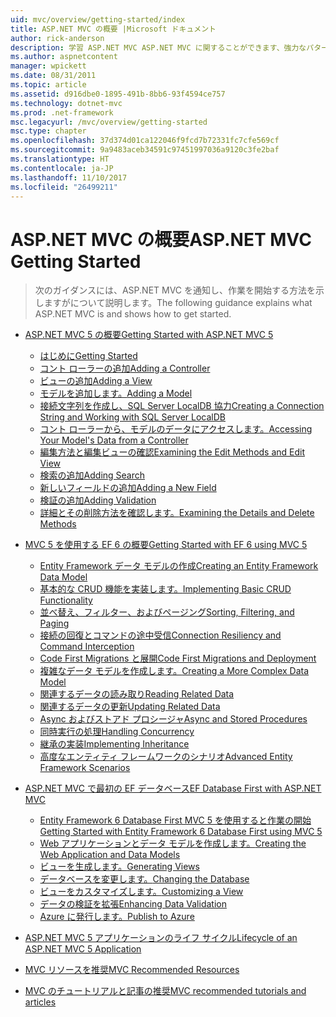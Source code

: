 ```yaml
---
uid: mvc/overview/getting-started/index
title: ASP.NET MVC の概要 |Microsoft ドキュメント
author: rick-anderson
description: 学習 ASP.NET MVC ASP.NET MVC に関することができます、強力なパターン ベースの問題とその g を明確に分離できるようにする動的な web サイトを構築しています.
ms.author: aspnetcontent
manager: wpickett
ms.date: 08/31/2011
ms.topic: article
ms.assetid: d916dbe0-1895-491b-8bb6-93f4594ce757
ms.technology: dotnet-mvc
ms.prod: .net-framework
msc.legacyurl: /mvc/overview/getting-started
msc.type: chapter
ms.openlocfilehash: 37d374d01ca122046f9fcd7b72331fc7cfe569cf
ms.sourcegitcommit: 9a9483aceb34591c97451997036a9120c3fe2baf
ms.translationtype: HT
ms.contentlocale: ja-JP
ms.lasthandoff: 11/10/2017
ms.locfileid: "26499211"
---
```

<a name="aspnet-mvc-getting-started"></a><span data-ttu-id="0cf3f-103">ASP.NET MVC の概要</span><span class="sxs-lookup"><span data-stu-id="0cf3f-103">ASP.NET MVC Getting Started</span></span>
====================
> <span data-ttu-id="0cf3f-104">次のガイダンスには、ASP.NET MVC を通知し、作業を開始する方法を示しますがについて説明します。</span><span class="sxs-lookup"><span data-stu-id="0cf3f-104">The following guidance explains what ASP.NET MVC is and shows how to get started.</span></span>


- [<span data-ttu-id="0cf3f-105">ASP.NET MVC 5 の概要</span><span class="sxs-lookup"><span data-stu-id="0cf3f-105">Getting Started with ASP.NET MVC 5</span></span>](introduction/index.md)

    - [<span data-ttu-id="0cf3f-106">はじめに</span><span class="sxs-lookup"><span data-stu-id="0cf3f-106">Getting Started</span></span>](introduction/getting-started.md)
    - [<span data-ttu-id="0cf3f-107">コント ローラーの追加</span><span class="sxs-lookup"><span data-stu-id="0cf3f-107">Adding a Controller</span></span>](introduction/adding-a-controller.md)
    - [<span data-ttu-id="0cf3f-108">ビューの追加</span><span class="sxs-lookup"><span data-stu-id="0cf3f-108">Adding a View</span></span>](introduction/adding-a-view.md)
    - [<span data-ttu-id="0cf3f-109">モデルを追加します。</span><span class="sxs-lookup"><span data-stu-id="0cf3f-109">Adding a Model</span></span>](introduction/adding-a-model.md)
    - [<span data-ttu-id="0cf3f-110">接続文字列を作成し、SQL Server LocalDB 協力</span><span class="sxs-lookup"><span data-stu-id="0cf3f-110">Creating a Connection String and Working with SQL Server LocalDB</span></span>](introduction/creating-a-connection-string.md)
    - [<span data-ttu-id="0cf3f-111">コント ローラーから、モデルのデータにアクセスします。</span><span class="sxs-lookup"><span data-stu-id="0cf3f-111">Accessing Your Model's Data from a Controller</span></span>](introduction/accessing-your-models-data-from-a-controller.md)
    - [<span data-ttu-id="0cf3f-112">編集方法と編集ビューの確認</span><span class="sxs-lookup"><span data-stu-id="0cf3f-112">Examining the Edit Methods and Edit View</span></span>](introduction/examining-the-edit-methods-and-edit-view.md)
    - [<span data-ttu-id="0cf3f-113">検索の追加</span><span class="sxs-lookup"><span data-stu-id="0cf3f-113">Adding Search</span></span>](introduction/adding-search.md)
    - [<span data-ttu-id="0cf3f-114">新しいフィールドの追加</span><span class="sxs-lookup"><span data-stu-id="0cf3f-114">Adding a New Field</span></span>](introduction/adding-a-new-field.md)
    - [<span data-ttu-id="0cf3f-115">検証の追加</span><span class="sxs-lookup"><span data-stu-id="0cf3f-115">Adding Validation</span></span>](introduction/adding-validation.md)
    - [<span data-ttu-id="0cf3f-116">詳細とその削除方法を確認します。</span><span class="sxs-lookup"><span data-stu-id="0cf3f-116">Examining the Details and Delete Methods</span></span>](introduction/examining-the-details-and-delete-methods.md)
- [<span data-ttu-id="0cf3f-117">MVC 5 を使用する EF 6 の概要</span><span class="sxs-lookup"><span data-stu-id="0cf3f-117">Getting Started with EF 6 using MVC 5</span></span>](getting-started-with-ef-using-mvc/index.md)

    - [<span data-ttu-id="0cf3f-118">Entity Framework データ モデルの作成</span><span class="sxs-lookup"><span data-stu-id="0cf3f-118">Creating an Entity Framework Data Model</span></span>](getting-started-with-ef-using-mvc/creating-an-entity-framework-data-model-for-an-asp-net-mvc-application.md)
    - [<span data-ttu-id="0cf3f-119">基本的な CRUD 機能を実装します。</span><span class="sxs-lookup"><span data-stu-id="0cf3f-119">Implementing Basic CRUD Functionality</span></span>](getting-started-with-ef-using-mvc/implementing-basic-crud-functionality-with-the-entity-framework-in-asp-net-mvc-application.md)
    - [<span data-ttu-id="0cf3f-120">並べ替え、フィルター、およびページング</span><span class="sxs-lookup"><span data-stu-id="0cf3f-120">Sorting, Filtering, and Paging</span></span>](getting-started-with-ef-using-mvc/sorting-filtering-and-paging-with-the-entity-framework-in-an-asp-net-mvc-application.md)
    - [<span data-ttu-id="0cf3f-121">接続の回復とコマンドの途中受信</span><span class="sxs-lookup"><span data-stu-id="0cf3f-121">Connection Resiliency and Command Interception</span></span>](getting-started-with-ef-using-mvc/connection-resiliency-and-command-interception-with-the-entity-framework-in-an-asp-net-mvc-application.md)
    - [<span data-ttu-id="0cf3f-122">Code First Migrations と展開</span><span class="sxs-lookup"><span data-stu-id="0cf3f-122">Code First Migrations and Deployment</span></span>](getting-started-with-ef-using-mvc/migrations-and-deployment-with-the-entity-framework-in-an-asp-net-mvc-application.md)
    - [<span data-ttu-id="0cf3f-123">複雑なデータ モデルを作成します。</span><span class="sxs-lookup"><span data-stu-id="0cf3f-123">Creating a More Complex Data Model</span></span>](getting-started-with-ef-using-mvc/creating-a-more-complex-data-model-for-an-asp-net-mvc-application.md)
    - [<span data-ttu-id="0cf3f-124">関連するデータの読み取り</span><span class="sxs-lookup"><span data-stu-id="0cf3f-124">Reading Related Data</span></span>](getting-started-with-ef-using-mvc/reading-related-data-with-the-entity-framework-in-an-asp-net-mvc-application.md)
    - [<span data-ttu-id="0cf3f-125">関連するデータの更新</span><span class="sxs-lookup"><span data-stu-id="0cf3f-125">Updating Related Data</span></span>](getting-started-with-ef-using-mvc/updating-related-data-with-the-entity-framework-in-an-asp-net-mvc-application.md)
    - [<span data-ttu-id="0cf3f-126">Async およびストアド プロシージャ</span><span class="sxs-lookup"><span data-stu-id="0cf3f-126">Async and Stored Procedures</span></span>](getting-started-with-ef-using-mvc/async-and-stored-procedures-with-the-entity-framework-in-an-asp-net-mvc-application.md)
    - [<span data-ttu-id="0cf3f-127">同時実行の処理</span><span class="sxs-lookup"><span data-stu-id="0cf3f-127">Handling Concurrency</span></span>](getting-started-with-ef-using-mvc/handling-concurrency-with-the-entity-framework-in-an-asp-net-mvc-application.md)
    - [<span data-ttu-id="0cf3f-128">継承の実装</span><span class="sxs-lookup"><span data-stu-id="0cf3f-128">Implementing Inheritance</span></span>](getting-started-with-ef-using-mvc/implementing-inheritance-with-the-entity-framework-in-an-asp-net-mvc-application.md)
    - [<span data-ttu-id="0cf3f-129">高度なエンティティ フレームワークのシナリオ</span><span class="sxs-lookup"><span data-stu-id="0cf3f-129">Advanced Entity Framework Scenarios</span></span>](getting-started-with-ef-using-mvc/advanced-entity-framework-scenarios-for-an-mvc-web-application.md)
- [<span data-ttu-id="0cf3f-130">ASP.NET MVC で最初の EF データベース</span><span class="sxs-lookup"><span data-stu-id="0cf3f-130">EF Database First with ASP.NET MVC</span></span>](database-first-development/index.md)

    - [<span data-ttu-id="0cf3f-131">Entity Framework 6 Database First MVC 5 を使用すると作業の開始</span><span class="sxs-lookup"><span data-stu-id="0cf3f-131">Getting Started with Entity Framework 6 Database First using MVC 5</span></span>](database-first-development/setting-up-database.md)
    - [<span data-ttu-id="0cf3f-132">Web アプリケーションとデータ モデルを作成します。</span><span class="sxs-lookup"><span data-stu-id="0cf3f-132">Creating the Web Application and Data Models</span></span>](database-first-development/creating-the-web-application.md)
    - [<span data-ttu-id="0cf3f-133">ビューを生成します。</span><span class="sxs-lookup"><span data-stu-id="0cf3f-133">Generating Views</span></span>](database-first-development/generating-views.md)
    - [<span data-ttu-id="0cf3f-134">データベースを変更します。</span><span class="sxs-lookup"><span data-stu-id="0cf3f-134">Changing the Database</span></span>](database-first-development/changing-the-database.md)
    - [<span data-ttu-id="0cf3f-135">ビューをカスタマイズします。</span><span class="sxs-lookup"><span data-stu-id="0cf3f-135">Customizing a View</span></span>](database-first-development/customizing-a-view.md)
    - [<span data-ttu-id="0cf3f-136">データの検証を拡張</span><span class="sxs-lookup"><span data-stu-id="0cf3f-136">Enhancing Data Validation</span></span>](database-first-development/enhancing-data-validation.md)
    - [<span data-ttu-id="0cf3f-137">Azure に発行します。</span><span class="sxs-lookup"><span data-stu-id="0cf3f-137">Publish to Azure</span></span>](database-first-development/publish-to-azure.md)
- [<span data-ttu-id="0cf3f-138">ASP.NET MVC 5 アプリケーションのライフ サイクル</span><span class="sxs-lookup"><span data-stu-id="0cf3f-138">Lifecycle of an ASP.NET MVC 5 Application</span></span>](lifecycle-of-an-aspnet-mvc-5-application.md)
- [<span data-ttu-id="0cf3f-139">MVC リソースを推奨</span><span class="sxs-lookup"><span data-stu-id="0cf3f-139">MVC Recommended Resources</span></span>](recommended-resources-for-mvc.md)
- [<span data-ttu-id="0cf3f-140">MVC のチュートリアルと記事の推奨</span><span class="sxs-lookup"><span data-stu-id="0cf3f-140">MVC recommended tutorials and articles</span></span>](mvc-learning-sequence.md)
